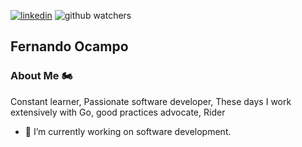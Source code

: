 [![linkedin](https://img.shields.io/badge/LinkedIn-0077B5?style=flat&logo=linkedin&logoColor=white)](https://www.linkedin.com/in/fernando-enrique-ocampo-calero-55364023/) ![github watchers](https://img.shields.io/github/watchers/fernandoocampo/fernandoocampo?style=social)

## Fernando Ocampo

### About Me 🏍️

Constant learner, Passionate software developer, These days I work extensively with Go, good practices advocate,  Rider

- 🔭 I’m currently working on software development.


<!--
**fernandoocampo/fernandoocampo** is a ✨ _special_ ✨ repository because its `README.md` (this file) appears on your GitHub profile.

Here are some ideas to get you started:

- 🔭 I’m currently working on ...
- 🌱 I’m currently learning ...
- 👯 I’m looking to collaborate on ...
- 🤔 I’m looking for help with ...
- 💬 Ask me about ...
- 📫 How to reach me: ...
- 😄 Pronouns: ...
- ⚡ Fun fact: ...
-->
